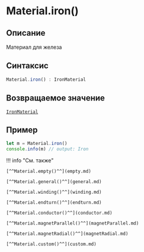 # Material.iron()

## Описание
Материал для железа 

## Синтаксис
```javascript
Material.iron() : IronMaterial
``` 

## Возвращаемое значение
[`IronMaterial`](./../../../types/materials/IronMaterial/_index.md)

## Пример
``` javascript linenums="1"
let m = Material.iron()
console.info(m) // output: Iron
``` 

!!! info "См. также"

    [^^Material.empty()^^](empty.md)

    [^^Material.general()^^](general.md)

    [^^Material.winding()^^](winding.md)

    [^^Material.endturn()^^](endturn.md)

    [^^Material.conductor()^^](conductor.md)

    [^^Material.magnetParallel()^^](magnetParallel.md)

    [^^Material.magnetRadial()^^](magnetRadial.md)
    
    [^^Material.custom()^^](custom.md)

